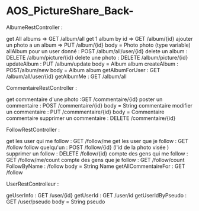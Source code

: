 # AOS_PictureShare_Back-

AlbumeRestController : 

get All albums => GET /album/all
get 1 album by id => GET /album/{id}
ajouter un photo a un album  => PUT /album/{id} body = Photo photo (type variable)
allAlbum pour un user donné : POST /album/all/user/{id}
delete un album : DELETE /album/picture/{id}
delete une photo : DELETE /album/picture/{id}
updateAlbum : PUT /album/update body = Album album
createAlbum : POST/album/new body = Album album
getAlbumForUser : GET /album/all/user/{id}
getAlbumMe : GET /album/all

CommentaireRestController : 

get commentaire d'une photo :GET /commentaire/{id}
poster un commentaire : POST /commentaire/{id} body = String commentaire
modifier un commentaire : PUT /commmentaire/{id} body = Commentaire commentaire
supprimer un commentaire : DELETE /commentaire/{id}

FollowRestController : 

get les user qui me follow : GET /follow/me
get les user que je follow : GET /follow
follow quelqu'un : POST /follow/{id}  (l'id de la photo visée )
supprimer un follow : DELETE /follow/{id} 
compte des gens qui me follow : GET  /follow/me/count
compte des gens que je follow : GET /follow/count
FollowByName : /follow body = String Name
getAllCommentaireFor : GET /follow

UserRestControlleur :

geUserInfo : GET /user/{id}
getUserId : GET /user/id
getUserIdByPseudo : GET /user/pseudo body = String pseudo


